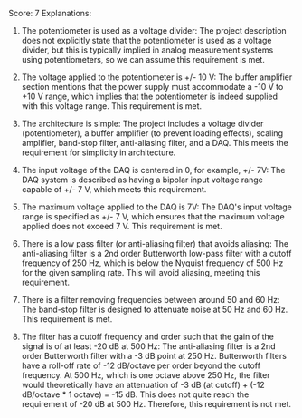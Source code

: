 Score: 7
Explanations: 
1. The potentiometer is used as a voltage divider: The project description does not explicitly state that the potentiometer is used as a voltage divider, but this is typically implied in analog measurement systems using potentiometers, so we can assume this requirement is met.

2. The voltage applied to the potentiometer is +/- 10 V: The buffer amplifier section mentions that the power supply must accommodate a -10 V to +10 V range, which implies that the potentiometer is indeed supplied with this voltage range. This requirement is met.

3. The architecture is simple: The project includes a voltage divider (potentiometer), a buffer amplifier (to prevent loading effects), scaling amplifier, band-stop filter, anti-aliasing filter, and a DAQ. This meets the requirement for simplicity in architecture.

4. The input voltage of the DAQ is centered in 0, for example, +/- 7V: The DAQ system is described as having a bipolar input voltage range capable of +/- 7 V, which meets this requirement.

5. The maximum voltage applied to the DAQ is 7V: The DAQ's input voltage range is specified as +/- 7 V, which ensures that the maximum voltage applied does not exceed 7 V. This requirement is met.

6. There is a low pass filter (or anti-aliasing filter) that avoids aliasing: The anti-aliasing filter is a 2nd order Butterworth low-pass filter with a cutoff frequency of 250 Hz, which is below the Nyquist frequency of 500 Hz for the given sampling rate. This will avoid aliasing, meeting this requirement.

7. There is a filter removing frequencies between around 50 and 60 Hz: The band-stop filter is designed to attenuate noise at 50 Hz and 60 Hz. This requirement is met.

8. The filter has a cutoff frequency and order such that the gain of the signal is of at least -20 dB at 500 Hz: The anti-aliasing filter is a 2nd order Butterworth filter with a -3 dB point at 250 Hz. Butterworth filters have a roll-off rate of -12 dB/octave per order beyond the cutoff frequency. At 500 Hz, which is one octave above 250 Hz, the filter would theoretically have an attenuation of -3 dB (at cutoff) + (-12 dB/octave * 1 octave) = -15 dB. This does not quite reach the requirement of -20 dB at 500 Hz. Therefore, this requirement is not met.